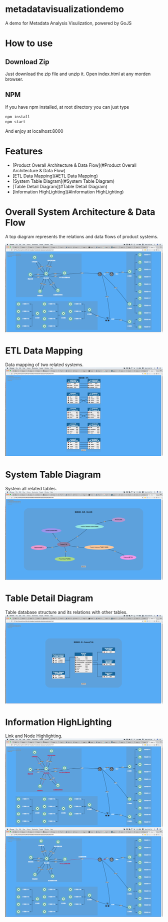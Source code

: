 # metadatavisualizationdemo
A demo for Metadata Analysis Visulization, powered by GoJS


# How to use

## Download Zip
Just download the zip file and unzip it.
Open index.html at any morden browser.

## NPM
If you have npm installed, at root directory you can just type 
```
npm install
npm start
```
And enjoy at localhost:8000

# Features

- [Product Overall Architecture & Data Flow](#Product Overall Architecture & Data Flow)
- [ETL Data Mapping](#ETL Data Mapping)
- [System Table Diagram](#System Table Diagram)
- [Table Detail Diagram](#Table Detail Diagram)
- [Information HighLighting](#Information HighLighting)


# Overall System Architecture & Data Flow

A top diagram represents the relations and data flows of product systems.

![Product Overall Architecture & Data Flow](images/TopLayer.png)

# ETL Data Mapping

Data mapping of two related systems.
![ETL Data Mapping](images/ETLPerspective.png)

# System Table Diagram

System all related tables.
![System Table Diagram](images/SystemTables.png)

# Table Detail Diagram

Table database structure and its relations with other tables.
![Table Detail Diagram](images/TableMap.png)

# Information HighLighting

Link and Node Highlighting.
![Node HighLighting](images/SystemHighlight.png)
![Link HighLighting](images/LinkHighlight.png)
